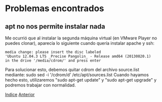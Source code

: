 # Problemas encontrados

## apt no nos permite instalar nada

Me ocurrió que al instalar la segunda máquina virtual (en VMware Player no puedes clonar), aparecía lo siguiente cuando quería instalar apache y ssh:

    media change: please insert the disc labeled
    'Ubuntu 12.04.3 LTS _Precise Pangolin_ - Release amd64 (20130820.1)
    in the drive '/media/cdrom/' and press enter

Para solucionar esto, debemos quitar cdrom del archivo source.list mediante:
    sudo sed -i '/cdrom/d' /etc/apt/sources.list
Cuando hayamos hecho esto, utilizaremos "sudo apt-get update" y "sudo apt-get upgrade" y podremos trabajar con normalidad. 

[Indice](https://github.com/JoseAdriGP/SWAP-Practicas/blob/master/README.md) [Anterior](https://github.com/JoseAdriGP/SWAP/blob/master/Ejercicios/T4.md) 

